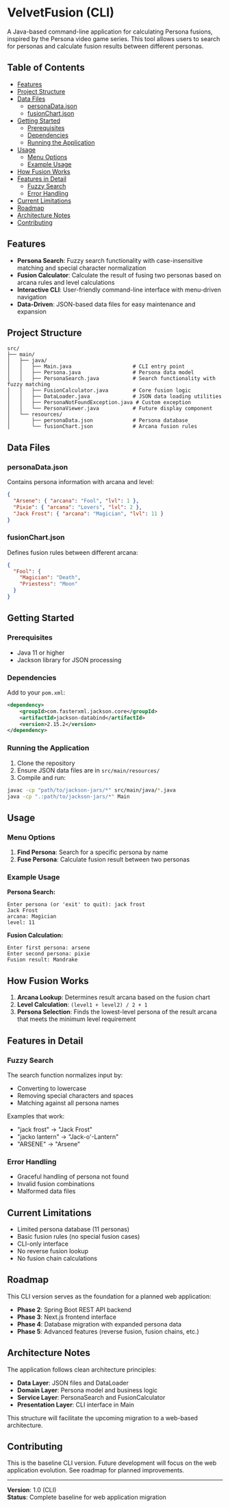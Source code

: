 # VelvetFusion (CLI)

A Java-based command-line application for calculating Persona fusions, inspired by the Persona video game series. This tool allows users to search for personas and calculate fusion results between different personas.

## Table of Contents

- [Features](#features)
- [Project Structure](#project-structure)
- [Data Files](#data-files)
    - [personaData.json](#personadatajson)
    - [fusionChart.json](#fusionchartjson)
- [Getting Started](#getting-started)
    - [Prerequisites](#prerequisites)
    - [Dependencies](#dependencies)
    - [Running the Application](#running-the-application)
- [Usage](#usage)
    - [Menu Options](#menu-options)
    - [Example Usage](#example-usage)
- [How Fusion Works](#how-fusion-works)
- [Features in Detail](#features-in-detail)
    - [Fuzzy Search](#fuzzy-search)
    - [Error Handling](#error-handling)
- [Current Limitations](#current-limitations)
- [Roadmap](#roadmap)
- [Architecture Notes](#architecture-notes)
- [Contributing](#contributing)

## Features

- **Persona Search**: Fuzzy search functionality with case-insensitive matching and special character normalization
- **Fusion Calculator**: Calculate the result of fusing two personas based on arcana rules and level calculations
- **Interactive CLI**: User-friendly command-line interface with menu-driven navigation
- **Data-Driven**: JSON-based data files for easy maintenance and expansion

## Project Structure

```
src/
├── main/
│   ├── java/
│   │   ├── Main.java                    # CLI entry point
│   │   ├── Persona.java                 # Persona data model
│   │   ├── PersonaSearch.java           # Search functionality with fuzzy matching
│   │   ├── FusionCalculator.java        # Core fusion logic
│   │   ├── DataLoader.java              # JSON data loading utilities
│   │   ├── PersonaNotFoundException.java # Custom exception
│   │   └── PersonaViewer.java           # Future display component
│   └── resources/
│       ├── personaData.json             # Persona database
│       └── fusionChart.json             # Arcana fusion rules
```

## Data Files

### personaData.json
Contains persona information with arcana and level:
```json
{
  "Arsene": { "arcana": "Fool", "lvl": 1 },
  "Pixie": { "arcana": "Lovers", "lvl": 2 },
  "Jack Frost": { "arcana": "Magician", "lvl": 11 }
}
```

### fusionChart.json
Defines fusion rules between different arcana:
```json
{
  "Fool": {
    "Magician": "Death",
    "Priestess": "Moon"
  }
}
```

## Getting Started

### Prerequisites
- Java 11 or higher
- Jackson library for JSON processing

### Dependencies
Add to your `pom.xml`:
```xml
<dependency>
    <groupId>com.fasterxml.jackson.core</groupId>
    <artifactId>jackson-databind</artifactId>
    <version>2.15.2</version>
</dependency>
```

### Running the Application
1. Clone the repository
2. Ensure JSON data files are in `src/main/resources/`
3. Compile and run:
```bash
javac -cp "path/to/jackson-jars/*" src/main/java/*.java
java -cp ".:path/to/jackson-jars/*" Main
```

## Usage

### Menu Options
1. **Find Persona**: Search for a specific persona by name
2. **Fuse Persona**: Calculate fusion result between two personas

### Example Usage

**Persona Search:**
```
Enter persona (or 'exit' to quit): jack frost
Jack Frost
arcana: Magician
level: 11
```

**Fusion Calculation:**
```
Enter first persona: arsene
Enter second persona: pixie
Fusion result: Mandrake
```

## How Fusion Works

1. **Arcana Lookup**: Determines result arcana based on the fusion chart
2. **Level Calculation**: `(level1 + level2) / 2 + 1`
3. **Persona Selection**: Finds the lowest-level persona of the result arcana that meets the minimum level requirement

## Features in Detail

### Fuzzy Search
The search function normalizes input by:
- Converting to lowercase
- Removing special characters and spaces
- Matching against all persona names

Examples that work:
- "jack frost" → "Jack Frost"
- "jacko lantern" → "Jack-o'-Lantern"
- "ARSENE" → "Arsene"

### Error Handling
- Graceful handling of persona not found
- Invalid fusion combinations
- Malformed data files

## Current Limitations
- Limited persona database (11 personas)
- Basic fusion rules (no special fusion cases)
- CLI-only interface
- No reverse fusion lookup
- No fusion chain calculations

## Roadmap
This CLI version serves as the foundation for a planned web application:
- **Phase 2**: Spring Boot REST API backend
- **Phase 3**: Next.js frontend interface
- **Phase 4**: Database migration with expanded persona data
- **Phase 5**: Advanced features (reverse fusion, fusion chains, etc.)

## Architecture Notes

The application follows clean architecture principles:
- **Data Layer**: JSON files and DataLoader
- **Domain Layer**: Persona model and business logic
- **Service Layer**: PersonaSearch and FusionCalculator
- **Presentation Layer**: CLI interface in Main

This structure will facilitate the upcoming migration to a web-based architecture.

## Contributing
This is the baseline CLI version. Future development will focus on the web application evolution. See roadmap for planned improvements.

---

**Version**: 1.0 (CLI)  
**Status**: Complete baseline for web application migration